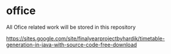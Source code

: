 # office
All Ofice related work will be stored in this repository

https://sites.google.com/site/finalyearprojectbyhardik/timetable-generation-in-java-with-source-code-free-download
